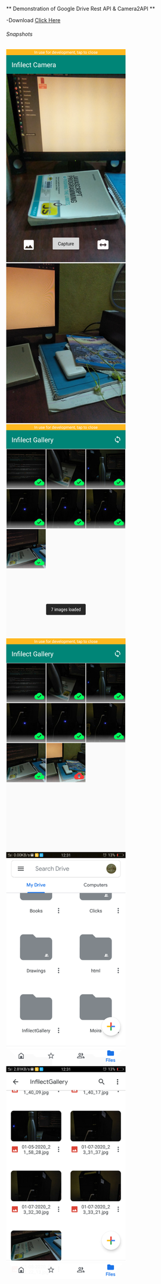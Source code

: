 ** Demonstration of Google Drive Rest API & Camera2API **

-Download [Click Here](https://github.com/Jaseemakhtar/AndroidCameraDrive/blob/master/apk/app-debug.apk?raw=true "Download") 




###### Snapshots


<img src="https://raw.githubusercontent.com/Jaseemakhtar/AndroidCameraDrive/master/snaps/camera_screen.png" alt="Camera Screen" width="320px">
<img src="https://raw.githubusercontent.com/Jaseemakhtar/AndroidCameraDrive/master/snaps/caputerd.jpg" alt="Captured Image" width="320px">
<img src="https://raw.githubusercontent.com/Jaseemakhtar/AndroidCameraDrive/master/snaps/gallery-1.png" alt="Gallery 1" width="320px">
<img src="https://raw.githubusercontent.com/Jaseemakhtar/AndroidCameraDrive/master/snaps/gallery-2.png" alt="Gallery 2" width="320px">
<img src="https://raw.githubusercontent.com/Jaseemakhtar/AndroidCameraDrive/master/snaps/folderInDrive.png" alt="Folder Created In Drive" width="320px">
<img src="https://raw.githubusercontent.com/Jaseemakhtar/AndroidCameraDrive/master/snaps/uploaded.png" alt="Files Uploaded to Drive" width="320px">
